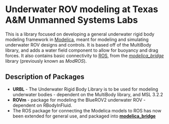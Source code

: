 # Underwater ROV modeling at Texas A&M Unmanned Systems Labs
This is a library focused on developing a general underwater rigid body modeling framework in [Modelica](https://modelica.org), meant for modeling and simulating underwater ROV designs and controls. It is based off of the MultiBody library, and adds a water field component to allow for buoyancy and drag forces. It also contains basic connectivity to [ROS](http://www.ros.org), from the _[modelica_bridge](https://github.com/ModROS/modelica_bridge)_ library (previously known as _ModROS_).

## Description of Packages
- __URBL__ - The Underwater Rigid Body Library is to be used for modeling underwater bodies - dependent on the MultiBody library, and MSL 3.2.2
- __ROVm__ - package for modeling the BlueROV2 underwater ROV - dependent on RBodyInFluid. 
- The ROS package for connecting the Modelica models to ROS has now been extended for general use, and packaged into [__modelica_bridge__](https://github.com/ModROS/modelica_bridge)
